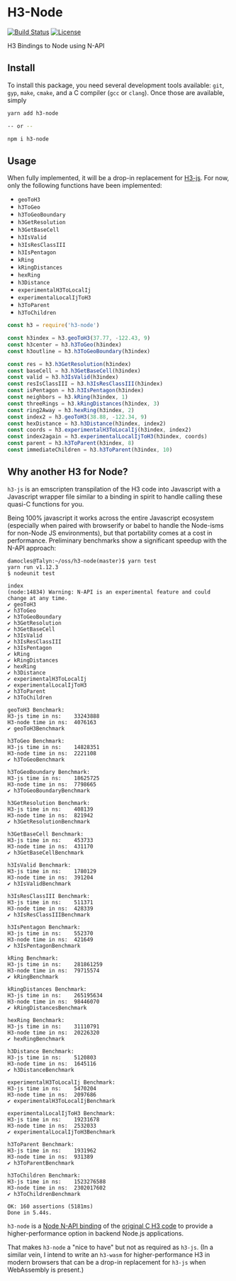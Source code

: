 # H3-Node

[![Build Status](https://travis-ci.org/dfellis/h3-node.svg?branch=master)](https://travis-ci.org/dfellis/h3-node) [![License](https://img.shields.io/badge/license-MIT-blue.svg)](LICENSE)

H3 Bindings to Node using N-API

## Install

To install this package, you need several development tools available: `git`, `gyp`, `make`, `cmake`, and a C compiler (`gcc` or `clang`). Once those are available, simply

```sh
yarn add h3-node

-- or --

npm i h3-node
```

## Usage

When fully implemented, it will be a drop-in replacement for [H3-js](https://github.com/uber/h3-js). For now, only the following functions have been implemented:

* `geoToH3`
* `h3ToGeo`
* `h3ToGeoBoundary`
* `h3GetResolution`
* `h3GetBaseCell`
* `h3IsValid`
* `h3IsResClassIII`
* `h3IsPentagon`
* `kRing`
* `kRingDistances`
* `hexRing`
* `h3Distance`
* `experimentalH3ToLocalIj`
* `experimentalLocalIjToH3`
* `h3ToParent`
* `h3ToChildren`

```js
const h3 = require('h3-node')

const h3index = h3.geoToH3(37.77, -122.43, 9)
const h3center = h3.h3ToGeo(h3index)
const h3outline = h3.h3ToGeoBoundary(h3index)

const res = h3.h3GetResolution(h3index)
const baseCell = h3.h3GetBaseCell(h3index)
const valid = h3.h3IsValid(h3index)
const resIsClassIII = h3.h3IsResClassIII(h3index)
const isPentagon = h3.h3IsPentagon(h3index)
const neighbors = h3.kRing(h3index, 1)
const threeRings = h3.kRingDistances(h3index, 3)
const ring2Away = h3.hexRing(h3index, 2)
const index2 = h3.geoToH3(38.88, -122.34, 9)
const hexDistance = h3.h3Distance(h3index, index2)
const coords = h3.experimentalH3ToLocalIj(h3index, index2)
const index2again = h3.experimentalLocalIjToH3(h3index, coords)
const parent = h3.h3ToParent(h3index, 8)
const immediateChildren = h3.h3ToParent(h3index, 10)
```

## Why another H3 for Node?

`h3-js` is an emscripten transpilation of the H3 code into Javascript with a Javascript wrapper file similar to a binding in spirit to handle calling these quasi-C functions for you.

Being 100% javascript it works across the entire Javascript ecosystem (especially when paired with browserify or babel to handle the Node-isms for non-Node JS environments), but that portability comes at a cost in performance. Preliminary benchmarks show a significant speedup with the N-API approach:

```
damocles@Talyn:~/oss/h3-node(master)$ yarn test
yarn run v1.12.3
$ nodeunit test

index
(node:14834) Warning: N-API is an experimental feature and could change at any time.
✔ geoToH3
✔ h3ToGeo
✔ h3ToGeoBoundary
✔ h3GetResolution
✔ h3GetBaseCell
✔ h3IsValid
✔ h3IsResClassIII
✔ h3IsPentagon
✔ kRing
✔ kRingDistances
✔ hexRing
✔ h3Distance
✔ experimentalH3ToLocalIj
✔ experimentalLocalIjToH3
✔ h3ToParent
✔ h3ToChildren

geoToH3 Benchmark:
H3-js time in ns:    33243888
H3-node time in ns:  4076163
✔ geoToH3Benchmark

h3ToGeo Benchmark:
H3-js time in ns:    14828351
H3-node time in ns:  2221108
✔ h3ToGeoBenchmark

h3ToGeoBoundary Benchmark:
H3-js time in ns:    18625725
H3-node time in ns:  7798665
✔ h3ToGeoBoundaryBenchmark

h3GetResolution Benchmark:
H3-js time in ns:    408139
H3-node time in ns:  821942
✔ h3GetResolutionBenchmark

h3GetBaseCell Benchmark:
H3-js time in ns:    453733
H3-node time in ns:  431170
✔ h3GetBaseCellBenchmark

h3IsValid Benchmark:
H3-js time in ns:    1780129
H3-node time in ns:  391204
✔ h3IsValidBenchmark

h3IsResClassIII Benchmark:
H3-js time in ns:    511371
H3-node time in ns:  428339
✔ h3IsResClassIIIBenchmark

h3IsPentagon Benchmark:
H3-js time in ns:    552370
H3-node time in ns:  421649
✔ h3IsPentagonBenchmark

kRing Benchmark:
H3-js time in ns:    281861259
H3-node time in ns:  79715574
✔ kRingBenchmark

kRingDistances Benchmark:
H3-js time in ns:    265195634
H3-node time in ns:  98446070
✔ kRingDistancesBenchmark

hexRing Benchmark:
H3-js time in ns:    31110791
H3-node time in ns:  20226320
✔ hexRingBenchmark

h3Distance Benchmark:
H3-js time in ns:    5120803
H3-node time in ns:  1645116
✔ h3DistanceBenchmark

experimentalH3ToLocalIj Benchmark:
H3-js time in ns:    5470204
H3-node time in ns:  2097686
✔ experimentalH3ToLocalIjBenchmark

experimentalLocalIjToH3 Benchmark:
H3-js time in ns:    19231678
H3-node time in ns:  2532033
✔ experimentalLocalIjToH3Benchmark

h3ToParent Benchmark:
H3-js time in ns:    1931962
H3-node time in ns:  931389
✔ h3ToParentBenchmark

h3ToChildren Benchmark:
H3-js time in ns:    1523276588
H3-node time in ns:  2302017602
✔ h3ToChildrenBenchmark

OK: 160 assertions (5181ms)
Done in 5.44s.
```

`h3-node` is a [Node N-API binding](https://nodejs.org/api/n-api.html) of the [original C H3 code](https://github.com/uber/h3) to provide a higher-performance option in backend Node.js applications.

That makes `h3-node` a "nice to have" but not as required as `h3-js`. (In a similar vein, I intend to write an `h3-wasm` for higher-performance H3 in modern browsers that can be a drop-in replacement for `h3-js` when WebAssembly is present.)
